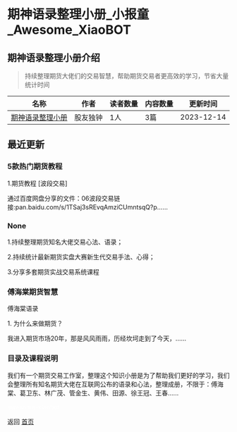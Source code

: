 # 期神语录整理小册_小报童_Awesome_XiaoBOT

## 期神语录整理小册介绍
> 持续整理期货大佬们的交易智慧，帮助期货交易者更高效的学习，节省大量统计时间  
  


|名称|作者|读者数量|内容数量|更新时间|
|---|---|---|---|---|
|[期神语录整理小册](https://xiaobot.net/p/qihuo?refer=0b133df9-27dc-423b-8101-639049001c13)|股友独钟|1人|3篇|2023-12-14|

## 最近更新
### 5款热门期货教程

1.期货教程 [波段交易]

通过百度网盘分享的文件：06波段交易链接:pan.baidu.com/s/1TSaj3sREvqAmziCUmntsqQ?p......

### None

1.持续整理期货知名大佬交易心法、语录；

2.持续统计最新期货实盘大赛新生代交易手法、心得；

3.分享多套期货实战交易系统课程

### 傅海棠期货智慧

傅海棠语录





1\. 为什么来做期货？



我进入期货市场20年，那是风风雨雨，历经坎坷走到了今天，......

### 目录及课程说明

我们有一个期货交易工作室，整理这个知识小册是为了帮助我们更好的学习，我们会整理所有知名期货大佬在互联网公布的语录和心法，整理成册，不限于：傅海棠、葛卫东、林广茂、管金生、黄伟、田源、徐王冠、王春......


<a href="https://github.com/Reno9527/awesome-xiaobot" style="color: white; text-decoration: none;">awesome-xiaobot</a>

返回 [首页](../README.md)

